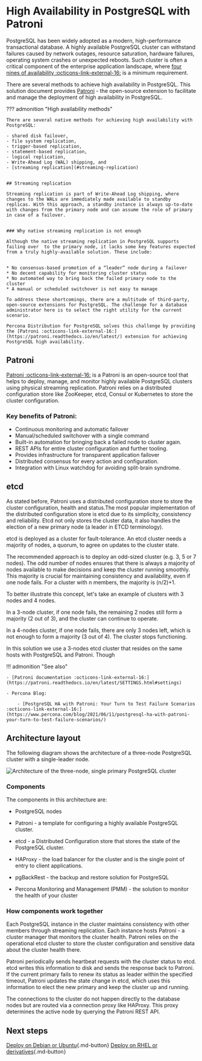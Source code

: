 # High Availability in PostgreSQL with Patroni

PostgreSQL has been widely adopted as a modern, high-performance transactional database. A highly available PostgreSQL cluster can withstand failures caused by network outages, resource saturation, hardware failures, operating system crashes or unexpected reboots. Such cluster is often a critical component of the enterprise application landscape, where [four nines of availability :octicons-link-external-16:](https://en.wikipedia.org/wiki/High_availability#Percentage_calculation) is a minimum requirement. 

There are several methods to achieve high availability in PostgreSQL. This solution document provides [Patroni](#patroni) - the open-source extension to facilitate and manage the deployment of high availability in PostgreSQL.

??? admonition "High availability methods"

    There are several native methods for achieving high availability with PostgreSQL:

    - shared disk failover, 
    - file system replication, 
    - trigger-based replication, 
    - statement-based replication, 
    - logical replication, 
    - Write-Ahead Log (WAL) shipping, and
    - [streaming replication](#streaming-replication)


    ## Streaming replication

    Streaming replication is part of Write-Ahead Log shipping, where changes to the WALs are immediately made available to standby replicas. With this approach, a standby instance is always up-to-date with changes from the primary node and can assume the role of primary in case of a failover.


    ### Why native streaming replication is not enough

    Although the native streaming replication in PostgreSQL supports failing over  to the primary node, it lacks some key features expected from a truly highly-available solution. These include:


    * No consensus-based promotion of a “leader” node during a failover
    * No decent capability for monitoring cluster status 
    * No automated way to bring back the failed primary node to the cluster
    * A manual or scheduled switchover is not easy to manage 

    To address these shortcomings, there are a multitude of third-party, open-source extensions for PostgreSQL. The challenge for a database administrator here is to select the right utility for the current scenario. 

    Percona Distribution for PostgreSQL solves this challenge by providing the [Patroni :octicons-link-external-16:](https://patroni.readthedocs.io/en/latest/) extension for achieving PostgreSQL high availability.

## Patroni

[Patroni :octicons-link-external-16:](https://patroni.readthedocs.io/en/latest/) is a Patroni is an open-source tool that helps to deploy, manage, and monitor highly available PostgreSQL clusters using physical streaming replication. Patroni relies on a distributed configuration store like ZooKeeper, etcd, Consul or Kubernetes to store the cluster configuration. 

### Key benefits of Patroni:

* Continuous monitoring and automatic failover
* Manual/scheduled switchover with a single command
* Built-in automation for bringing back a failed node to cluster again.
* REST APIs for entire cluster configuration and further tooling.
* Provides infrastructure for transparent application failover
* Distributed consensus for every action and configuration.
* Integration with Linux watchdog for avoiding split-brain syndrome.

## etcd

As stated before, Patroni uses a distributed configuration store to store the cluster configuration, health and status.The most popular implementation of the distributed configuration store is etcd due to its simplicity, consistency and reliability. Etcd not only stores the cluster data, it also handles the election of a new primary node (a leader in ETCD terminology).

etcd is deployed as a cluster for fault-tolerance. An etcd cluster needs a majority of nodes, a quorum, to agree on updates to the cluster state. 

The recommended approach is to deploy an odd-sized cluster (e.g. 3, 5 or 7 nodes). The odd number of nodes ensures that there is always a majority of nodes available to make decisions and keep the cluster running smoothly. This majority is crucial for maintaining consistency and availability, even if one node fails. For a cluster with n members, the majority is (n/2)+1. 

To better illustrate this concept, let's take an example of clusters with 3 nodes and 4 nodes. 

In a 3-node cluster, if one node fails, the remaining 2 nodes still form a majority (2 out of 3), and the cluster can continue to operate.

In a 4-nodes cluster, if one node fails, there are only 3 nodes left, which is not enough to form a majority (3 out of 4). The cluster stops functioning.

In this solution we use a 3-nodes etcd cluster that resides on the same hosts with PostgreSQL and Patroni. Though 

!!! admonition "See also"

    - [Patroni documentation :octicons-link-external-16:](https://patroni.readthedocs.io/en/latest/SETTINGS.html#settings)

    - Percona Blog: 

        - [PostgreSQL HA with Patroni: Your Turn to Test Failure Scenarios :octicons-link-external-16:](https://www.percona.com/blog/2021/06/11/postgresql-ha-with-patroni-your-turn-to-test-failure-scenarios/) 

## Architecture layout

The following diagram shows the architecture of a three-node PostgreSQL cluster with a single-leader node. 

![Architecture of the three-node, single primary PostgreSQL cluster](../_images/diagrams/ha-architecture-patroni.png)

### Components

The components in this architecture are:

- PostgreSQL nodes 
- Patroni - a template for configuring a highly available PostgreSQL cluster.

- etcd - a Distributed Configuration store that stores the state of the PostgreSQL cluster. 

- HAProxy - the load balancer for the cluster and is the single point of entry to client applications. 

- pgBackRest - the backup and restore solution for PostgreSQL

- Percona Monitoring and Management (PMM) - the solution to monitor the health of your cluster 

### How components work together

Each PostgreSQL instance in the cluster maintains consistency with other members through streaming replication. Each instance hosts Patroni - a cluster manager that monitors the cluster health. Patroni relies on the operational etcd cluster to store the cluster configuration and sensitive data about the cluster health there. 

Patroni periodically sends heartbeat requests with the cluster status to etcd. etcd writes this information to disk and sends the response back to Patroni. If the current primary fails to renew its status as leader within the specified timeout, Patroni updates the state change in etcd, which uses this information to elect the new primary and keep the cluster up and running.

The connections to the cluster do not happen directly to the database nodes but are routed via a connection proxy like HAProxy. This proxy determines the active node by querying the Patroni REST API.

## Next steps

[Deploy on Debian or Ubuntu](ha-setup-apt.md){.md-button}
[Deploy on RHEL or derivatives](ha-setup-yum.md){.md-button}

